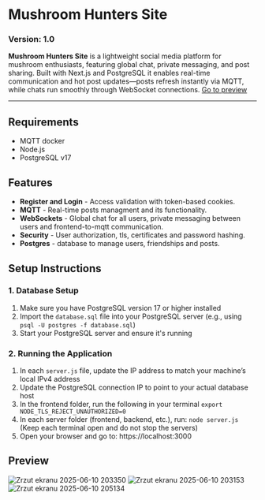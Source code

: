 # Mushroom Hunters Site
### Version: 1.0

**Mushroom Hunters Site** is a lightweight social media platform for mushroom enthusiasts, featuring global chat, private messaging, and post sharing. Built with Next.js and PostgreSQL it enables real-time communication and hot post updates—posts refresh instantly via MQTT, while chats run smoothly through WebSocket connections. [Go to preview](#preview)

---

## Requirements
- MQTT docker
- Node.js
- PostgreSQL v17

## Features
- **Register and Login** - Access validation with token-based cookies. 
- **MQTT** - Real-time posts managment and its functionality.
- **WebSockets** - Global chat for all users, private messaging between users and frontend-to-mqtt communication.
- **Security** - User authorization, tls, certificates and password hashing.
- **Postgres** - database to manage users, friendships and posts.

## Setup Instructions

### 1. Database Setup
1. Make sure you have PostgreSQL version 17 or higher installed
2. Import the `database.sql` file into your PostgreSQL server (e.g., using `psql -U postgres -f database.sql`)
3. Start your PostgreSQL server and ensure it's running
### 2. Running the Application
1. In each `server.js` file, update the IP address to match your machine’s local IPv4 address
2. Update the PostgreSQL connection IP to point to your actual database host
3. In the frontend folder, run the following in your terminal  `export NODE_TLS_REJECT_UNAUTHORIZED=0`
4. In each server folder (frontend, backend, etc.), run: `node server.js` (Keep each terminal open and do not stop the servers)
5. Open your browser and go to: https://localhost:3000

## Preview
![Zrzut ekranu 2025-06-10 203350](https://github.com/user-attachments/assets/2d0ace1a-6011-4f9e-b537-fd2c114b1f50)
![Zrzut ekranu 2025-06-10 203153](https://github.com/user-attachments/assets/976afd5d-c5d1-49c6-aa46-7fd875950636)
![Zrzut ekranu 2025-06-10 205134](https://github.com/user-attachments/assets/216a70a7-d7f5-4cf9-a36f-6f2edf0cb8fb)

